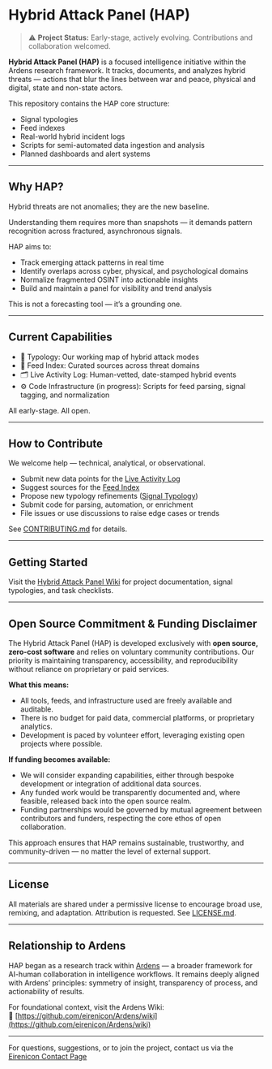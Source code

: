 # Hybrid Attack Panel (HAP)

> ⚠️ **Project Status:** Early-stage, actively evolving. Contributions and collaboration welcomed.

**Hybrid Attack Panel (HAP)** is a focused intelligence initiative within the Ardens research framework. It tracks, documents, and analyzes hybrid threats — actions that blur the lines between war and peace, physical and digital, state and non-state actors.

This repository contains the HAP core structure:  
- Signal typologies  
- Feed indexes  
- Real-world hybrid incident logs  
- Scripts for semi-automated data ingestion and analysis  
- Planned dashboards and alert systems

---

## Why HAP?

Hybrid threats are not anomalies; they are the new baseline.

Understanding them requires more than snapshots — it demands pattern recognition across fractured, asynchronous signals.

HAP aims to:

- Track emerging attack patterns in real time  
- Identify overlaps across cyber, physical, and psychological domains  
- Normalize fragmented OSINT into actionable insights  
- Build and maintain a panel for visibility and trend analysis

This is not a forecasting tool — it’s a grounding one.

---

## Current Capabilities

- 🧱 Typology: Our working map of hybrid attack modes  
- 📡 Feed Index: Curated sources across threat domains  
- 🗂️ Live Activity Log: Human-vetted, date-stamped hybrid events  
- ⚙️ Code Infrastructure (in progress): Scripts for feed parsing, signal tagging, and normalization

All early-stage. All open.

---

## How to Contribute

We welcome help — technical, analytical, or observational.

- Submit new data points for the [Live Activity Log](https://github.com/eirenicon/Hybrid-Attack-Panel/wiki/Live-Activity-Log)  
- Suggest sources for the [Feed Index](https://github.com/eirenicon/Hybrid-Attack-Panel/wiki/Feed-Index)  
- Propose new typology refinements ([Signal Typology](https://github.com/eirenicon/Hybrid-Attack-Panel/wiki/Signal-Typology))  
- Submit code for parsing, automation, or enrichment  
- File issues or use discussions to raise edge cases or trends

See [CONTRIBUTING.md](docs/contributing.md) for details.

---

## Getting Started

Visit the [Hybrid Attack Panel Wiki](https://github.com/eirenicon/Hybrid-Attack-Panel/wiki) for project documentation, signal typologies, and task checklists.

---

## Open Source Commitment & Funding Disclaimer

The Hybrid Attack Panel (HAP) is developed exclusively with **open source, zero-cost software** and relies on voluntary community contributions. Our priority is maintaining transparency, accessibility, and reproducibility without reliance on proprietary or paid services.

**What this means:**

- All tools, feeds, and infrastructure used are freely available and auditable.  
- There is no budget for paid data, commercial platforms, or proprietary analytics.  
- Development is paced by volunteer effort, leveraging existing open projects where possible.

**If funding becomes available:**

- We will consider expanding capabilities, either through bespoke development or integration of additional data sources.  
- Any funded work would be transparently documented and, where feasible, released back into the open source realm.  
- Funding partnerships would be governed by mutual agreement between contributors and funders, respecting the core ethos of open collaboration.

This approach ensures that HAP remains sustainable, trustworthy, and community-driven — no matter the level of external support.

---

## License

All materials are shared under a permissive license to encourage broad use, remixing, and adaptation. Attribution is requested. See [LICENSE.md](LICENSE.md).

---

## Relationship to Ardens

HAP began as a research track within [Ardens](https://github.com/eirenicon/Ardens/wiki) — a broader framework for AI-human collaboration in intelligence workflows. It remains deeply aligned with Ardens’ principles: symmetry of insight, transparency of process, and actionability of results.

For foundational context, visit the Ardens Wiki:  
📘 [https://github.com/eirenicon/Ardens/wiki](https://github.com/eirenicon/Ardens/wiki)

---

For questions, suggestions, or to join the project, contact us via the  
[Eirenicon Contact Page](https://eirenicon.org/contact/)
